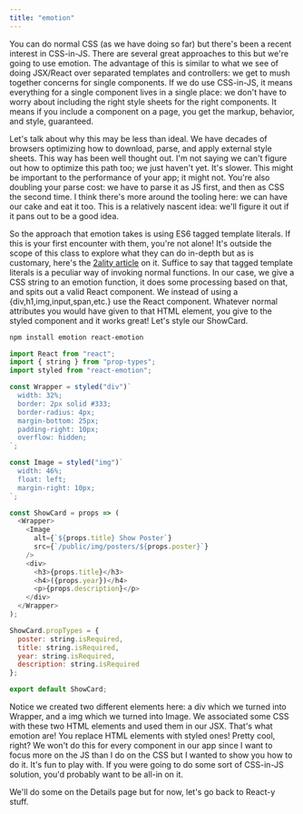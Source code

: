 ```yaml
---
title: "emotion"
---
```


You can do normal CSS (as we have doing so far) but there's been a recent interest in CSS-in-JS. There are several great approaches to this but we're going to use emotion. The advantage of this is similar to what we see of doing JSX/React over separated templates and controllers: we get to mush together concerns for single components. If we do use CSS-in-JS, it means everything for a single component lives in a single place: we don't have to worry about including the right style sheets for the right components. It means if you include a component on a page, you get the markup, behavior, and style, guaranteed.

Let's talk about why this may be less than ideal. We have decades of browsers optimizing how to download, parse, and apply external style sheets. This way has been well thought out. I'm not saying we can't figure out how to optimize this path too; we just haven't yet. It's slower. This might be important to the performance of your app; it might not. You're also doubling your parse cost: we have to parse it as JS first, and then as CSS the second time. I think there's more around the tooling here: we can have our cake and eat it too. This is a relatively nascent idea: we'll figure it out if it pans out to be a good idea.

So the approach that emotion takes is using ES6 tagged template literals. If this is your first encounter with them, you're not alone! It's outside the scope of this class to explore what they can do in-depth but as is customary, here's the [2ality article][2ality] on it. Suffice to say that tagged template literals is a peculiar way of invoking normal functions. In our case, we give a CSS string to an emotion function, it does some processing based on that, and spits out a valid React component. We instead of using a {div,h1,img,input,span,etc.} use the React component. Whatever normal attributes you would have given to that HTML element, you give to the styled component and it works great! Let's style our ShowCard.

```bash
npm install emotion react-emotion
```

```javascript
import React from "react";
import { string } from "prop-types";
import styled from "react-emotion";

const Wrapper = styled("div")`
  width: 32%;
  border: 2px solid #333;
  border-radius: 4px;
  margin-bottom: 25px;
  padding-right: 10px;
  overflow: hidden;
`;

const Image = styled("img")`
  width: 46%;
  float: left;
  margin-right: 10px;
`;

const ShowCard = props => (
  <Wrapper>
    <Image
      alt={`${props.title} Show Poster`}
      src={`/public/img/posters/${props.poster}`}
    />
    <div>
      <h3>{props.title}</h3>
      <h4>({props.year})</h4>
      <p>{props.description}</p>
    </div>
  </Wrapper>
);

ShowCard.propTypes = {
  poster: string.isRequired,
  title: string.isRequired,
  year: string.isRequired,
  description: string.isRequired
};

export default ShowCard;
```

Notice we created two different elements here: a div which we turned into Wrapper, and a img which we turned into Image. We associated some CSS with these two HTML elements and used them in our JSX. That's what emotion are! You replace HTML elements with styled ones! Pretty cool, right? We won't do this for every component in our app since I want to focus more on the JS than I do on the CSS but I wanted to show you how to do it. It's fun to play with. If you were going to do some sort of CSS-in-JS solution, you'd probably want to be all-in on it.

We'll do some on the Details page but for now, let's go back to React-y stuff.

[2ality]: http://2ality.com/2016/11/computing-tag-functions.html
